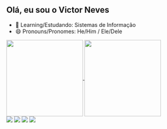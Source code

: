 ## Olá, eu sou o Victor Neves


- 🌱 Learning/Estudando: Sistemas de Informação
- 😄 Pronouns/Pronomes: He/Him / Ele/Dele

<a href="https://github.com/nvees2901/github-readme-stats">
  <img height=200 align="center" src="https://github-readme-stats.vercel.app/api?username=nvees2901&show_icons=true&theme=codeSTACKr" />
</a>
<a href="https://github.com/nvees2901/convoychat">
  <img height=200 align="center" src="https://github-readme-stats.vercel.app/api/top-langs?username=nvees2901&theme=codeSTACKr&layout=compact&langs_count=8&card_width=320" />
</a>

 
<div> 
  <a href="https://www.youtube.com/channel/UCXDA2Jvd0KEarTdGW_JUo-A" target="_blank"><img src="https://img.shields.io/badge/YouTube-FF0000?style=for-the-badge&logo=youtube&logoColor=white" target="_blank"></a>
  <a href="https://instagram.com/nve.es" target="_blank"><img src="https://img.shields.io/badge/-Instagram-%23E4405F?style=for-the-badge&logo=instagram&logoColor=white" target="_blank"></a>
  <a href="mailto:vneves2901@gmail.com"><img src="https://img.shields.io/badge/-Gmail-%23333?style=for-the-badge&logo=gmail&logoColor=white" target="_blank"></a>
  <a href="https://www.linkedin.com/in/victor-neves-6a3ba6226/" target="_blank"><img src="https://img.shields.io/badge/-LinkedIn-%230077B5?style=for-the-badge&logo=linkedin&logoColor=white" target="_blank"></a> 
  
</div>
